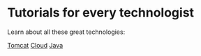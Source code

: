 
# Tutorials for every technologist

Learn about all these great technologies:

[Tomcat](./tomcat/index.md)
[Cloud](./cloud/index.md)
[Java](./java/index.md)
